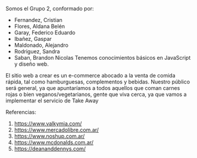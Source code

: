 Somos el Grupo 2, conformado por:
- Fernandez, Cristian
- Flores, Aldana Belén
- Garay, Federico Eduardo
- Ibañez, Gaspar
- Maldonado, Alejandro
- Rodriguez, Sandra
- Saban, Brandon Nicolas
Tenemos conocimientos básicos en JavaScript y diseño web. 

El sitio web a crear es un e-commerce abocado a la venta de comida rápida, tal como hamburguesas, complementos y bebidas. Nuestro público será general, ya que apuntaríamos a todos aquellos que coman carnes rojas o bien veganos/vegetarianos, gente que viva cerca, ya que vamos a implementar el servicio de Take Away

Referencias: 
1. https://www.valkymia.com/
2. https://www.mercadolibre.com.ar/
3. https://www.noshup.com.ar/
4. https://www.mcdonalds.com.ar/
5. https://deananddennys.com/
